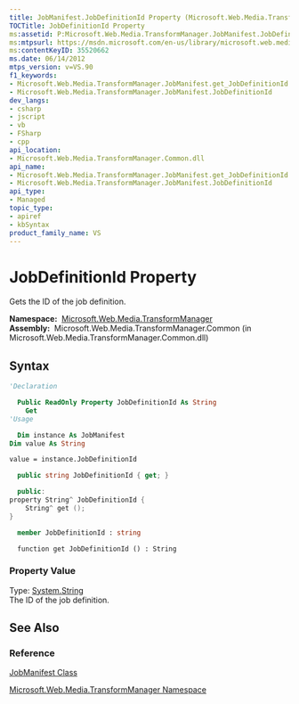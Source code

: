 ```yaml
---
title: JobManifest.JobDefinitionId Property (Microsoft.Web.Media.TransformManager)
TOCTitle: JobDefinitionId Property
ms:assetid: P:Microsoft.Web.Media.TransformManager.JobManifest.JobDefinitionId
ms:mtpsurl: https://msdn.microsoft.com/en-us/library/microsoft.web.media.transformmanager.jobmanifest.jobdefinitionid(v=VS.90)
ms:contentKeyID: 35520662
ms.date: 06/14/2012
mtps_version: v=VS.90
f1_keywords:
- Microsoft.Web.Media.TransformManager.JobManifest.get_JobDefinitionId
- Microsoft.Web.Media.TransformManager.JobManifest.JobDefinitionId
dev_langs:
- csharp
- jscript
- vb
- FSharp
- cpp
api_location:
- Microsoft.Web.Media.TransformManager.Common.dll
api_name:
- Microsoft.Web.Media.TransformManager.JobManifest.get_JobDefinitionId
- Microsoft.Web.Media.TransformManager.JobManifest.JobDefinitionId
api_type:
- Managed
topic_type:
- apiref
- kbSyntax
product_family_name: VS
---
```


# JobDefinitionId Property

Gets the ID of the job definition.

**Namespace:**  [Microsoft.Web.Media.TransformManager](microsoft-web-media-transformmanager-namespace.md)  
**Assembly:**  Microsoft.Web.Media.TransformManager.Common (in Microsoft.Web.Media.TransformManager.Common.dll)

## Syntax

```vb
'Declaration

  Public ReadOnly Property JobDefinitionId As String
    Get
'Usage

  Dim instance As JobManifest
Dim value As String

value = instance.JobDefinitionId
```

```csharp
  public string JobDefinitionId { get; }
```

```cpp
  public:
property String^ JobDefinitionId {
    String^ get ();
}
```

``` fsharp
  member JobDefinitionId : string
```

```jscript
  function get JobDefinitionId () : String
```

### Property Value

Type: [System.String](https://msdn.microsoft.com/library/s1wwdcbf)  
The ID of the job definition.  

## See Also

### Reference

[JobManifest Class](jobmanifest-class-microsoft-web-media-transformmanager.md)

[Microsoft.Web.Media.TransformManager Namespace](microsoft-web-media-transformmanager-namespace.md)


